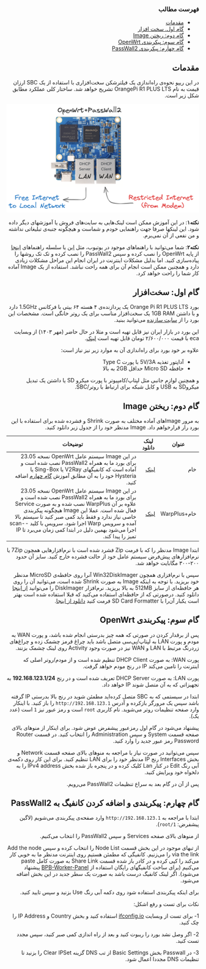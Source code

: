 ﻿<div dir="rtl">

### فهرست مطالب

- [مقدمات](#مقدمات)
- [گام اول. سخت افزار](#گام-اول-سختافزار)
- [گام دوم: ریختن Image](#گام-دوم-ریختن-image)
- [گام سوم: پیکربندی OpenWrt](#گام-سوم-پیکربندی-openwrt)
- [گام چهارم: پیکربندی PassWall2](#گام-چهارم-پیکربندی-و-اضافه-کردن-کانفیگ-به-passwall2)

## مقدمات

در این ریپو نحوه‌ی راه‌اندازی یک فیلترشکن سخت‌افزاری با استفاده از یک SBC ارزان قیمت به نام OrangePi R1 PLUS LTS تشریح خواهد شد.
ساختار کلی عملکرد مطابق شکل زیر است.

![بلوک دیاگرام کلی استفاده از بورد به عنوان روتر](./pics/2_openwrt_passwall2_blockdiagram.png "OrangePi R1 PLUS LTS as a router")

**نکته۱**: در این آموزش ممکن است لینک‌هایی به سایت‌های فروش یا آموزشهای دیگر داده شود. این لینکها صرفا جهت راهنمایی خودم و شماست و هیچگونه جنبه‌ی تبلیغاتی نداشته و من نفعی از آن نمی‌برم.

**نکته۲**: شما می‌توانید با راهنماهای موجود در یوتیوب، مثل [این](https://www.youtube.com/watch?v=m-BAyaHNlV8)  یا سلسله راهنماهای [اینجا](https://ivpn.pro/category/openwrt/) از پایه OpenWrt را نصب کرده و سپس PassWall2 را نصب کرده و تک تک روشها را پیاده‌سازی کنید. اما بدلیل مشکلات اینترنت در ایران انجام این مراحل مشکلات زیادی دارد و همچنین ممکن است انجام آن برای همه راحت نباشد. استفاده از یک Image آماده کار شما را راحت خواهد کرد.


## گام اول: سخت‌افزار
بورد Orange Pi R1 PLUS LTS یک پردازنده‌ی ۴ هسته ۶۴ بیتی با فرکانس 1.5GHz دارد و با داشتن 1GB RAM یک سخت‌افزار مناسب برای یک روتر خانگی است. مشخصات این بورد را از [سایت سازنده](http://www.orangepi.org/html/hardWare/computerAndMicrocontrollers/details/orange-pi-R1-Plus-LTS.html) می‌توانید ببنید.

این بورد در بازار ایران نیز قابل تهیه است و مثلا در حال حاضر (مهر ۱۴۰۳) از وبسایت eca با قیمت ۲/۶۰۰/۰۰۰ تومان قابل تهیه است [لینک](https://eshop.eca.ir/%D8%AE%D8%A7%D9%86%D9%88%D8%A7%D8%AF%D9%87-orange-pi/21222-%D8%A8%D8%B1%D8%AF-%D8%A7%D9%88%D8%B1%D9%86%D8%AC-%D9%BE%D8%A7%DB%8C-orange-pi-r1-plus-lts-%D8%A8%D8%A7-%D8%B1%D9%85-1gb.html).


علاوه بر خود بورد برای راه‌اندازی آن به موارد زیر نیز نیاز است:
- آداپتور تغذیه 5V/3A با پورت Type C
- حافظه Micro SD حداقل 2GB به بالا

و همچنین لوازم جانبی مثل لپتاپ/کامپیوتر با پورت میکرو SD یا داشتن یک تبدیل میکروSD به USB و کابل شبکه برای ارتباط با روتر/SBC.


## گام دوم: ریختن Image
به مرور Imageهای آماده مختلف به صورت Shrink و فشرده شده برای استفاده با این بورد رار قرارخواهم داد. Image مدنظر خود را از جدول زیر دانلود کنید.

| عنوان | لینک دانلود | توضیحات |
| -------- | -------- | -------------------------------- |
| خام  | [لینک](https://github.com/h4med/OrangePiR1PLUSLTS-OpenWrt-PassWall2/raw/refs/heads/main/img0_Raw_v1.zip)   | در این Image سیستم عامل OpenWrt نسخه 23.05 برای بورد ما به همراه PassWall2 نصب شده است و آماده است که کانفیگهای V2Ray یا Sing-Box یا Hysteria خود را به آن مطابق آموزش [گام چهارم](#گام-چهارم-پیکربندی-و-اضافه-کردن-کانفیگ-به-passwall2) اضافه کنید.|
| خام+WarpPlus  |  [لینک](https://github.com/h4med/OrangePiR1PLUSLTS-OpenWrt-PassWall2/raw/refs/heads/main/img1_WarpPlus_v1.zip) | در این Image سیستم عامل OpenWrt نسخه 23.05 برای بورد ما به همراه PassWall2 نصب شده است و علاوه بر آن WarpPlus نصب شده و به صورت Service فعال شده است. عملا این Image هیچگونه پیکربندی خاصی نیاز ندارد و فقط باید کمی صبر کنید تا سیستم بالا آمده و سرویس Warp اجرا شود. سرویس با کلید --scan اجرا می‌شود بهمین دلیل در ابتدا کمی زمان می‌برد تا IP تمیز را پیدا کند. |


ابتدا Image مدنظر را که با فرمت Zip فشرد شده است با نرم‌افزارهایی همچون 7Zip یا نرم‌افزارهای پیش‌فرض سیستم عامل خود از حالت فشرده خارج کنید. سایز آن حدود ۲۰۰-۳۰۰ مگابایت خواهد شد.

سپس با نرم‌افزاری همچون Win32DiskImager آنرا روی حافظه‌ی MicroSD مدنظر خود بریزید. با توجه به اینکه Image به صورت Shrink شده است، می‌توانید آن را روی هر حافظه‌ای از سایز 512MB به بالا بریزید. نرم‌افزار DiskImager را می‌توانید [از اینجا](https://sourceforge.net/projects/win32diskimager/) دانلود کنید. درصورتی که از حافظه‌ای استفاده می‌کنید که قبلا استفاده شده است بهتر است یکبار آن‌را با SD Card Formatter فرمت کنید [دانلود از اینجا](https://www.sdcard.org/downloads/formatter/).



## گام سوم: پیکربندی OpenWrt
پس از برقدار کردن در صورتی که همه چیز بدرستی انجام شده باشد، و پورت WAN  به مودم و پورت LAN به لپتاپ/پی‌سی متصل باشد باید چراغ قرمز چشمک زده و چراغ‌های زردرنگ مرتبط با LAN و WAN نیز در صورت وجود Activity روی لینک چشمک بزنند.

پورت WAN: به صورت DHCP Client تنظیم شده است و از مودم/روتر اصلی که اینترنت را تامین می‌کند IP در رنج مودم خواهد گرفت.

پورت LAN: به صورت DHCP Server تعریف شده است و در رنج **192.168.123.1/24** به تجهیزاتی که به آن متصل شوند IP خواهد داد.


ابتدا در سیستمی که به SBC متصل کرده‌اید مطمئن شوید در رنج بالا بدرستی IP گرفته باشد سپس یک مرورگر بازکرده و آدرس ```http://192.168.123.1``` را باز کنید. با اینکار وارد صفحه تنظیمات روتر می‌شوید. نام کاربری ```root``` است و رمز عبور نیز ```1``` است (عدد یک).

پیشنهاد می‌شود در گام اول رمزعبور پیشفرض عوض شود. برای اینکار از منوهای بالای صفحه قسمت System و سپس Administration را انتخاب کنید. در قسمت Router Password رمز عبور جدید را وارد کنید.

سپس می‌توانید در صورت نیاز با مراجعه به منوهای بالای صفحه قسمت Network و بخش Interfaces رنج IP مدنظر خود را برای LAN تنظیم کنید. برای این کار روی دکمه‌ی آبی رنگ Edit در کنار Lan کلیک کرده و در پنجره باز شده بخش IPv4 address را به دلخواه خود ویرایش کنید.

پس از آن در گام بعد به سراع تنظیمات PassWall2 می‌رویم.



## گام چهارم: پیکربندی و اضافه کردن کانفیگ به PassWall2
ابتدا با مراجعه به ```http://192.168.123.1``` وارد صفحه‌ی پیکربندی می‌شویم (لاگین پیشفرض: ```1/root```).

از منوهای بالای صفحه Services و سپس PassWall2 را انتخاب می‌کنیم.

از تبهای موجود در این بخش قسمت Node List را انتخاب کرده و سپس Add the node via the link را می‌زنیم. کانفیگی که مطمئن هستیم روی اینترنت مدنظر ما به خوبی کار می‌کند را کپی کرده و در  کادر باز شده قسمت Share Link به صورت کامل paste می‌کنیم (برای ساخت کانفیگهای رایگان استفاده از  [BPB-Worker-Panel](https://github.com/bia-pain-bache/BPB-Worker-Panel)  پیشنهاد می‌شود). اگر لینک کانفیگ درست باشد به صورت یک سطر جدید در این بخش اضافه می‌شود.

برای اینکه پیکربندی استفاده شود روی دکمه آبی رنگ Use بزنید و سپس تایید کنید.

نکات برای تست و رفع اشکل:

1- برای تست از وبسایت [ifconfig.io](https://ifconfig.io/) استفاده کنید و بخش Country و IP Address را چک کنید.

2- اگر وصل نشد بورد را ریبوت کنید و بعد از راه اندازی کمی صبر کنید، سپس مجدد تست کنید.

3- در Passwall بخش Basic Settings از تب DNS گزینه Clear IPSet را بزنید تا تنظیمات DNS مجددا اعمال شود.


</div>
